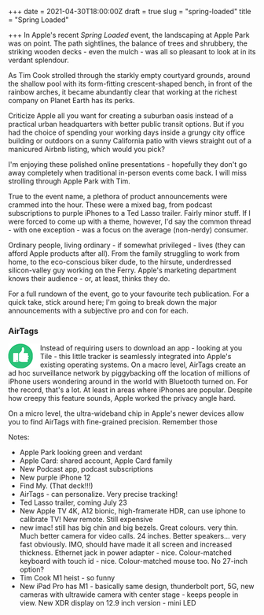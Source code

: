 +++
date = 2021-04-30T18:00:00Z
draft = true
slug = "spring-loaded"
title = "Spring Loaded"

+++
In Apple's recent _Spring Loaded_ event, the landscaping at Apple Park was on point. The path sightlines, the balance of trees and shrubbery, the striking wooden decks - even the mulch - was all so pleasant to look at in its verdant splendour.

As Tim Cook strolled through the starkly empty courtyard grounds, around the shallow pool with its form-fitting crescent-shaped bench, in front of the rainbow arches, it became abundantly clear that working at the richest company on Planet Earth has its perks.

Criticize Apple all you want for creating a suburban oasis instead of a practical urban headquarters with better public transit options. But if you had the choice of spending your working days inside a grungy city office building or outdoors on a sunny California patio with views straight out of a manicured Airbnb listing, which would you pick?

I'm enjoying these polished online presentations - hopefully they don't go away completely when traditional in-person events come back. I will miss strolling through Apple Park with Tim.

True to the event name, a plethora of product announcements were crammed into the hour. These were a mixed bag, from podcast subscriptions to purple iPhones to a Ted Lasso trailer. Fairly minor stuff. If I were forced to come up with a theme, however, I'd say the common thread - with one exception - was a focus on the average (non-nerdy) consumer.

<!--more-->

Ordinary people, living ordinary - if somewhat privileged - lives (they can afford Apple products after all).  From the family struggling to work from home, to the eco-conscious biker dude, to the hirsute, underdressed silicon-valley guy working on the Ferry. Apple's marketing department knows their audience - or, at least, thinks they do.

For a full rundown of the event, go to your favourite tech publication. For a quick take, stick around here; I'm going to break down the major announcements with a subjective pro and con for each.

### AirTags

<img src="/images/thumbs_up.png" align="left"> Instead of requiring users to download an app - looking at you Tile - this little tracker is seamlessly integrated into Apple's existing operating systems. On a macro level, AirTags create an ad hoc surveillance network by piggybacking off the location of millions of iPhone users wondering around in the world with Bluetooth turned on. For the record, that's a lot. At least in areas where iPhones are popular. Despite how creepy this feature sounds, Apple worked the privacy angle hard.

On a micro level, the ultra-wideband chip in Apple's newer devices allow you to find AirTags with fine-grained precision. Remember those 

Notes:

* Apple Park looking green and verdant
* Apple Card: shared account, Apple Card family
* New Podcast app, podcast subscriptions
* New purple iPhone 12
* Find My. (That deck!!!)
* AirTags - can personalize. Very precise tracking!
* Ted Lasso trailer, coming July 23
* New Apple TV 4K, A12 bionic, high-framerate HDR, can use iphone to calibrate TV! New remote. Still expensive
* new imac! still has big chin and big bezels. Great colours. very thin. Much better camera for video calls. 24 inches. Better speakers… very fast obviously. IMO, should have made it all screen and increased thickness. Ethernet jack in power adapter - nice. Colour-matched keyboard with touch id - nice. Colour-matched mouse too. No 27-inch option?
* Tim Cook M1 heist - so funny
* New iPad Pro has M1 - basically same design, thunderbolt port, 5G, new cameras with ultrawide camera with center stage - keeps people in view. New XDR display on 12.9 inch version - mini LED